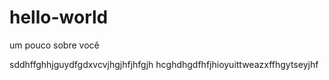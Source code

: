 # hello-world
um pouco sobre você

sddhffghhjguydfgdxvcvjhgjhfjhfgjh
hcghdhgdfhfjhioyuittweazxffhgytseyjhf

